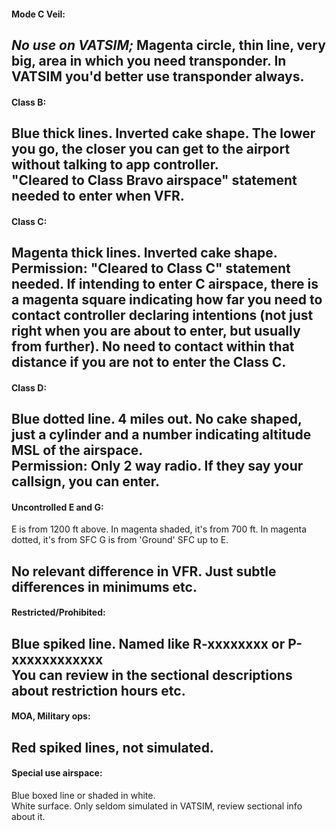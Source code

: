 #### Mode C Veil:  
_No use on VATSIM;_ Magenta circle, thin line, very big, area in which you need transponder. In VATSIM you'd better use transponder always.  
----------------------------------------

#### Class B:  
Blue thick lines. Inverted cake shape. The lower you go, the closer you can get to the airport without talking to app controller.  
"Cleared to Class Bravo airspace" statement needed to enter when VFR.  
----------------------------------------

#### Class C:  
Magenta thick lines. Inverted cake shape. 
Permission: "Cleared to Class C" statement needed. If intending to enter C airspace, there is a magenta square indicating how far you need to contact controller declaring intentions (not just right when you are about to enter, but usually from further). No need to contact within that distance if you are not to enter the Class C.  
----------------------------------------

#### Class D:  
Blue dotted line. 4 miles out. No cake shaped, just a cylinder and a number indicating altitude MSL of the airspace.  
Permission: Only 2 way radio. If they say your callsign, you can enter.
----------------------------------------

#### Uncontrolled E and G:  
E is from 1200 ft above.  In magenta shaded, it's from 700 ft. In magenta dotted, it's from SFC
G is from 'Ground' SFC up to E.  

No relevant difference in VFR. Just subtle differences in minimums etc.  
----------------------------------------

#### Restricted/Prohibited:  
Blue spiked line.  Named like R-xxxxxxxx or P-xxxxxxxxxxxx  
You can review in the sectional descriptions about restriction hours etc.
----------------------------------------

#### MOA, Military ops:  
Red spiked lines, not simulated.
----------------------------------------

#### Special use airspace:  
Blue boxed line or shaded in white.  
White surface. Only seldom simulated in VATSIM, review sectional info about it.




####

